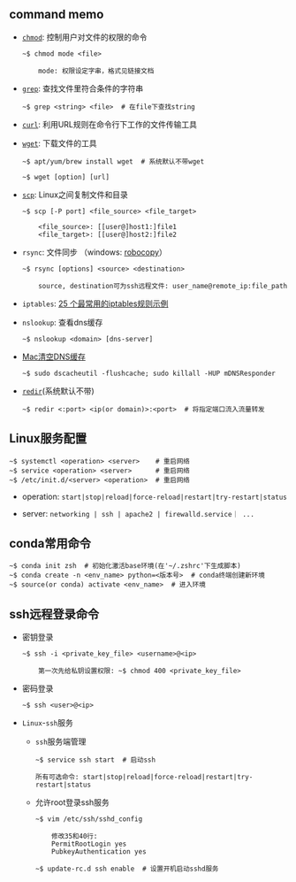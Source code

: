 ## command memo

* [`chmod`](https://www.runoob.com/linux/linux-comm-chmod.html): 控制用户对文件的权限的命令

	```
	~$ chmod mode <file>

		mode: 权限设定字串，格式见链接文档
	```

* [`grep`](https://www.runoob.com/linux/linux-comm-grep.html): 查找文件里符合条件的字符串
	
	```
	~$ grep <string> <file>  # 在file下查找string
	```  

* [`curl`](https://www.cnblogs.com/duhuo/p/5695256.html): 利用URL规则在命令行下工作的文件传输工具

* [`wget`](https://www.jianshu.com/p/59bb131bc2ab): 下载文件的工具

	```
	~$ apt/yum/brew install wget  # 系统默认不带wget

	~$ wget [option] [url]
	```

* [`scp`](https://www.runoob.com/linux/linux-comm-scp.html):  Linux之间复制文件和目录

	```
	~$ scp [-P port] <file_source> <file_target>
	
		<file_source>: [[user@]host1:]file1
		<file_target>: [[user@]host2:]file2
	```

* `rsync`: 文件同步 （windows: [robocopy](https://www.uc23.net/command/130.html)）

	```
	~$ rsync [options] <source> <destination>

		source, destination可为ssh远程文件: user_name@remote_ip:file_path
	```

* `iptables`: [25 个最常用的iptables规则示例](https://bbs.huaweicloud.com/blogs/300487)

* `nslookup`: 查看dns缓存

	```
	~$ nslookup <domain> [dns-server]
	```

* [Mac清空DNS缓存](https://chinese.freecodecamp.org/news/how-to-flush-dns-on-mac-macos-clear-dns-cache/)

	```
	~$ sudo dscacheutil -flushcache; sudo killall -HUP mDNSResponder
	```

* [`redir`](https://github.com/troglobit/redir)(系统默认不带)

	```
	~$ redir <:port> <ip(or domain)>:<port>  # 将指定端口流入流量转发
	```

## Linux服务配置

```
~$ systemctl <operation> <server>    # 重启网络
~$ service <operation> <server>      # 重启网络
~$ /etc/init.d/<server> <operation>  # 重启网络
```

* operation: `start|stop|reload|force-reload|restart|try-restart|status`

* server: `networking | ssh | apache2 | firewalld.service｜ ...`

## conda常用命令

```
~$ conda init zsh  # 初始化激活base环境(在'~/.zshrc'下生成脚本)
~$ conda create -n <env_name> python=<版本号>  # conda终端创建新环境
~$ source(or conda) activate <env_name>  # 进入环境
```

## ssh远程登录命令

* 密钥登录

	```
	~$ ssh -i <private_key_file> <username>@<ip>

		第一次先给私钥设置权限: ~$ chmod 400 <private_key_file>
	```

* 密码登录

	```
	~$ ssh <user>@<ip>
	```

* `Linux`-`ssh`服务

	* `ssh`服务端管理

		```
		~$ service ssh start  # 启动ssh

		所有可选命令: start|stop|reload|force-reload|restart|try-restart|status
		```
	
	* 允许root登录ssh服务
	
		```
		~$ vim /etc/ssh/sshd_config  

			修改35和40行:
			PermitRootLogin yes
			PubkeyAuthentication yes
	
		~$ update-rc.d ssh enable  # 设置开机启动sshd服务
		```
